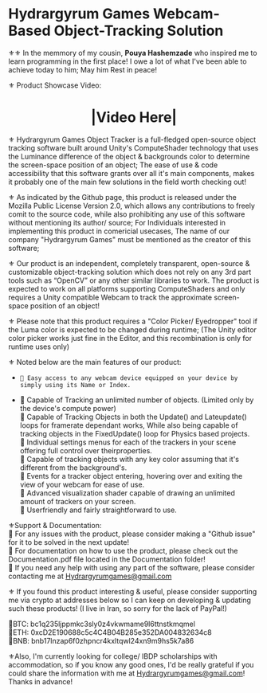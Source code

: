 # Hydrargyrum Games Webcam-Based Object-Tracking Solution 

⚜⚜ In the memmory of my cousin, **Pouya Hashemzade** who inspired me to learn programming in the first place! I owe a lot of what I've been able to achieve today to him; May him Rest in peace! 

⚜ Product Showcase Video:

<h1 align="center">|Video Here|</h1>

⚜ Hydrargyrum Games Object Tracker is a full-fledged open-source object tracking software built around Unity's ComputeShader technology that uses the Luminance difference of the object & backgrounds color to determine the screen-space position of an object; The ease of use & code accessibility that this software grants over all it's main components, makes it probably one of the main few solutions in the field worth checking out! 

⚜ As indicated by the Github page, this product is released under the Mozilla Public License Version 2.0, which allows any contributions to freely comit to the source code, while also prohibiting any use of this software without mentioning its author/ source; For Individuals interested in implementing this product in comericial usecases, The name of our company "Hydrargyrum Games" must be mentioned as the creator of this software; 

⚜ Our product is an independent, completely transparent, open-source & customizable object-tracking solution which does not rely on any 3rd part tools such as “OpenCV” or any other similar libraries to work. The product is expected to work on all platforms supporting ComputeShaders and only requires a Unity compatible Webcam to track the approximate screen-space position of an object! 

⚜ Please note that this product requires a "Color Picker/ Eyedropper" tool if the Luma color is expected to be changed during runtime; (The Unity editor color picker works just fine in the Editor, and this recombination is only for runtime uses only) 

⚜ Noted below are the main features of our product:
   -     🏅 Easy access to any webcam device equipped on your device by simply using its Name or Index.
   -    🏅 Capable of Tracking an unlimited number of objects. (Limited only by the device's compute power)
<br>     🏅 Capable of Tracking Objects in both the Update() and Lateupdate() loops for framerate dependant works, While also being capable of tracking objects in the FixedUpdate() loop for Physics based projects.
<br>     🏅 Individual settings menus for each of the trackers in your scene offering full control over theirproperties.
<br>     🏅 Capable of tracking objects with any key color assuming that it's different from the background's.
<br>     🏅 Events for a tracker object entering, hovering over and exiting the view of your webcam for ease of use.
<br>     🏅 Advanced visualization shader capable of drawing an unlimited amount of trackers on your screen.
<br>     🏅 Userfriendly and fairly straightforward to use. 

⚜Support & Documentation:
<br>     🔱 For any issues with the product, please consider making a "Github issue" for it to be solved in the next update!
<br>     🔱 For documentation on how to use the product, please check out the Documentation.pdf file located in the Documentation folder!
<br>     🔱 If you need any help with using any part of the software, please consider contacting me at Hydrargyrumgames@gmail.com 

⚜ If you found this product interesting & useful, please consider supporting me via crypto at addresses below so I can keep on developing & updating such these products! (I live in Iran, so sorry for the lack of PayPal!) 

🔱BTC: bc1q235ljppmkc3sly0z4vkwmame9l6ttnstkmqmel
<br>🔱ETH: 0xcD2E190688c5c4C4B04B285e352DA004832634c8
<br>🔱BNB: bnb17lnzap6f0zhpncr4kxltqwl24xn9m9hs5k7a86 

⚜Also, I'm currently looking for college/ IBDP scholarships with accommodation, so if you know any good ones, I'd be really grateful if you could share the information with me at Hydrargyrumgames@gmail.com! Thanks in advance!
